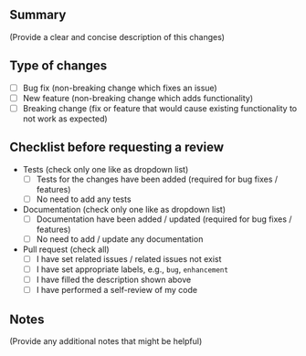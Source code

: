 ## Summary

(Provide a clear and concise description of this changes)

## Type of changes

- [ ] Bug fix (non-breaking change which fixes an issue)
- [ ] New feature (non-breaking change which adds functionality)
- [ ] Breaking change (fix or feature that would cause existing functionality to not work as expected)

## Checklist before requesting a review

- Tests (check only one like as dropdown list)
  - [ ] Tests for the changes have been added (required for bug fixes / features)
  - [ ] No need to add any tests
- Documentation (check only one like as dropdown list)
  - [ ] Documentation have been added / updated (required for bug fixes / features)
  - [ ] No need to add / update any documentation
- Pull request (check all)
  - [ ] I have set related issues / related issues not exist
  - [ ] I have set appropriate labels, e.g., `bug`, `enhancement`
  - [ ] I have filled the description shown above
  - [ ] I have performed a self-review of my code

## Notes

(Provide any additional notes that might be helpful)
